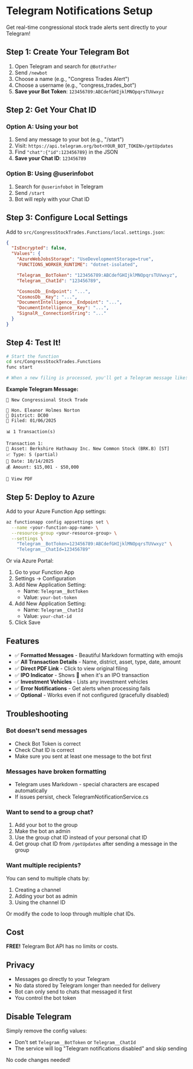 # Telegram Notifications Setup

Get real-time congressional stock trade alerts sent directly to your Telegram!

## Step 1: Create Your Telegram Bot

1. Open Telegram and search for `@BotFather`
2. Send `/newbot`
3. Choose a name (e.g., "Congress Trades Alert")
4. Choose a username (e.g., "congress_trades_bot")
5. **Save your Bot Token**: `123456789:ABCdefGHIjklMNOpqrsTUVwxyz`

## Step 2: Get Your Chat ID

### Option A: Using your bot
1. Send any message to your bot (e.g., "/start")
2. Visit: `https://api.telegram.org/bot<YOUR_BOT_TOKEN>/getUpdates`
3. Find `"chat":{"id":123456789}` in the JSON
4. **Save your Chat ID**: `123456789`

### Option B: Using @userinfobot
1. Search for `@userinfobot` in Telegram
2. Send `/start`
3. Bot will reply with your Chat ID

## Step 3: Configure Local Settings

Add to `src/CongressStockTrades.Functions/local.settings.json`:

```json
{
  "IsEncrypted": false,
  "Values": {
    "AzureWebJobsStorage": "UseDevelopmentStorage=true",
    "FUNCTIONS_WORKER_RUNTIME": "dotnet-isolated",

    "Telegram__BotToken": "123456789:ABCdefGHIjklMNOpqrsTUVwxyz",
    "Telegram__ChatId": "123456789",

    "CosmosDb__Endpoint": "...",
    "CosmosDb__Key": "...",
    "DocumentIntelligence__Endpoint": "...",
    "DocumentIntelligence__Key": "...",
    "SignalR__ConnectionString": "..."
  }
}
```

## Step 4: Test It!

```bash
# Start the function
cd src/CongressStockTrades.Functions
func start

# When a new filing is processed, you'll get a Telegram message like:
```

**Example Telegram Message:**
```
🚨 New Congressional Stock Trade

👤 Hon. Eleanor Holmes Norton
📍 District: DC00
📅 Filed: 01/06/2025

📊 1 Transaction(s)

Transaction 1:
🏢 Asset: Berkshire Hathaway Inc. New Common Stock (BRK.B) [ST]
📈 Type: S (partial)
📅 Date: 10/14/2025
💰 Amount: $15,001 - $50,000

📄 View PDF
```

## Step 5: Deploy to Azure

Add to your Azure Function App settings:

```bash
az functionapp config appsettings set \
  --name <your-function-app-name> \
  --resource-group <your-resource-group> \
  --settings \
    "Telegram__BotToken=123456789:ABCdefGHIjklMNOpqrsTUVwxyz" \
    "Telegram__ChatId=123456789"
```

Or via Azure Portal:
1. Go to your Function App
2. Settings → Configuration
3. Add New Application Setting:
   - Name: `Telegram__BotToken`
   - Value: `your-bot-token`
4. Add New Application Setting:
   - Name: `Telegram__ChatId`
   - Value: `your-chat-id`
5. Click Save

## Features

- ✅ **Formatted Messages** - Beautiful Markdown formatting with emojis
- ✅ **All Transaction Details** - Name, district, asset, type, date, amount
- ✅ **Direct PDF Link** - Click to view original filing
- ✅ **IPO Indicator** - Shows 💎 when it's an IPO transaction
- ✅ **Investment Vehicles** - Lists any investment vehicles
- ✅ **Error Notifications** - Get alerts when processing fails
- ✅ **Optional** - Works even if not configured (gracefully disabled)

## Troubleshooting

### Bot doesn't send messages
- Check Bot Token is correct
- Check Chat ID is correct
- Make sure you sent at least one message to the bot first

### Messages have broken formatting
- Telegram uses Markdown - special characters are escaped automatically
- If issues persist, check TelegramNotificationService.cs

### Want to send to a group chat?
1. Add your bot to the group
2. Make the bot an admin
3. Use the group chat ID instead of your personal chat ID
4. Get group chat ID from `/getUpdates` after sending a message in the group

### Want multiple recipients?
You can send to multiple chats by:
1. Creating a channel
2. Adding your bot as admin
3. Using the channel ID

Or modify the code to loop through multiple chat IDs.

## Cost

**FREE!** Telegram Bot API has no limits or costs.

## Privacy

- Messages go directly to your Telegram
- No data stored by Telegram longer than needed for delivery
- Bot can only send to chats that messaged it first
- You control the bot token

## Disable Telegram

Simply remove the config values:
- Don't set `Telegram__BotToken` or `Telegram__ChatId`
- The service will log "Telegram notifications disabled" and skip sending

No code changes needed!
